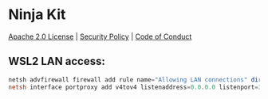 # Ninja Kit

[Apache 2.0 License](LICENSE.md) | [Security Policy](SECURITY.md) | [Code of Conduct](CODE_OF_CONDUCT.md)

## WSL2 LAN access:

```powershell
netsh advfirewall firewall add rule name="Allowing LAN connections" dir=in action=allow protocol=TCP localport=3000
netsh interface portproxy add v4tov4 listenaddress=0.0.0.0 listenport=3000 connectaddress=<ip addr> connectport=3000
```
